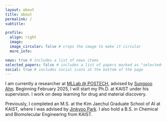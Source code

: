 ```yaml
---
layout: about
title: about
permalink: /
subtitle: 

profile:
  align: right
  image: 
  image_circular: false # crops the image to make it circular
  more_info: 

news: true # includes a list of news items
selected_papers: false # includes a list of papers marked as "selected={true}"
social: true # includes social icons at the bottom of the page
---
```

I am currently a researcher at [MLLab @ POSTECH](https://ml.postech.ac.kr/), advised by [Sungsoo Ahn](https://sites.google.com/view/sungsooahn0215/home). Beginning February 2025, I will start my Ph.D. at KAIST under his supervision. I work on deep learning for drug and material discovery. 

Previously, I completed an M.S. at the Kim Jaechul Graduate School of AI at KAIST, where I was advised by [Jinkyoo Park](http://silab.kaist.ac.kr/). I also hold a B.S. in Chemical and Biomolecular Engineering from KAIST. 
